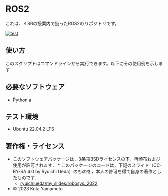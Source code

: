 # ROS2
これは、４SRの授業内で扱ったROS2のリポジトリです。

[![test](https://github.com/KotaYamamoto04/ros2/actions/workflows/test.yml/badge.svg)](https://github.com/KotaYamamoto04/ros2/actions/workflows/test.yml)

## 使い方
このスクリプトはコマンドラインから実行できます。以下にその使用例を示します

## 必要なソフトウェア
* Python
a

## テスト環境
* Ubuntu 22.04.2 LTS

## 著作権・ライセンス
 * このソフトウェアパッケージは，3条項BSDライセンスの下，再頒布および使用が許可されます． * このパッケージのコードは，下記のスライド（CC-BY-SA 4.0 by Ryuichi Ueda）のものを，本人の許可を得て自身の著作としたものです．
      * [ryuichiueda/my_slides/robosys_2022](https://github.com/ryuichiueda/my_slides/tree/master/robosys_2022)
 * © 2023 Kota Yamamoto
